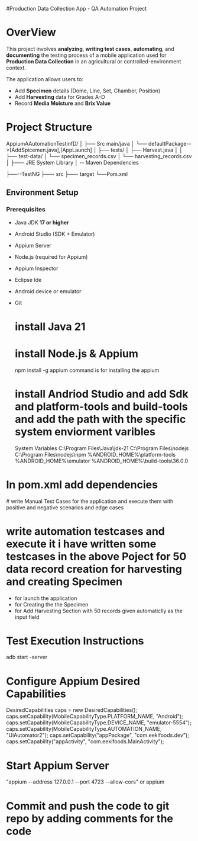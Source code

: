 #Production Data Collection App - QA Automation Project
# OverView
This project involves **analyzing**, **writing test cases**, **automating**, and **documenting** the testing process of a mobile application used for **Production Data Collection** in an agricultural or controlled-environment context.

The application allows users to:
- Add **Specimen** details (Dome, Line, Set, Chamber, Position)
- Add **Harvesting** data for Grades A–D
- Record **Media Moisture** and **Brix Value**
  
# Project Structure

AppiumAAutomationTestinfD/
│
├── Src main/java
│ └── defaultPackage-->[AddSpicemen.java],[AppLaunch]
│
├── tests/
│ ├── Harvest.java
│ 
│
├── test-data/
│ └── specimen_records.csv
│ └── harvesting_records.csv
│
├──- JRE System Library
│ -- Maven Dependencies

├──--TestNG
├──- src
├──- target
   └──Pom.xml



## Environment Setup

### Prerequisites

- Java JDK **17 or higher**
- Android Studio (SDK + Emulator)
- Appium Server
- Node.js (required for Appium)
- Appium Inspector
- Eclipse Ide
- Android device or emulator
- Git

  # install Java 21
  # install Node.js & Appium
  npm install -g appium command is for installing the appium
  # install Andriod Studio and add Sdk and platform-tools and build-tools and add the path with the specific system enviorment varibles
  System Variables
  C:\Program Files\Java\jdk-21
  C:\Program Files\nodejs\
  C:\Program Files\nodejs\npm
  %ANDROID_HOME%\platform-tools
  %ANDROID_HOME%\emulator
  %ANDROID_HOME%\build-tools\36.0.0
# In pom.xml add dependencies 
  <dependencies>
   <!-- Appium Java Client -->
    <!-- Selenium Java -->
<!-- Compiler Plugin -->
    </dependency>
# write Manual Test Cases for the application 
  and execute them with positive and negative scenarios and edge cases 

  # write automation testcases and execute it i have written some testcases in the above Poject for 50 data record creation for harvesting and creating Specimen
  - for launch the application
  - for Creating the the Specimen 
  - for Add Harvesting Section with 50 records given automaticlly as the input field

# Test Execution Instructions

adb start -server

# Configure Appium Desired Capabilities

DesiredCapabilities caps = new DesiredCapabilities();
            caps.setCapability(MobileCapabilityType.PLATFORM_NAME, "Android");
            caps.setCapability(MobileCapabilityType.DEVICE_NAME, "emulator-5554");
            caps.setCapability(MobileCapabilityType.AUTOMATION_NAME, "UiAutomator2");
            caps.setCapability("appPackage", "com.eekifoods.dev");
            caps.setCapability("appActivity", "com.eekifoods.MainActivity");
            
# Start Appium Server 
"appium --address 127.0.0.1 --port 4723 --allow-cors" or appium

# Commit and push the code to git repo by adding comments for the code 

